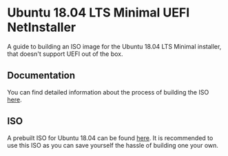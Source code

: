 # Ubuntu 18.04 LTS Minimal UEFI NetInstaller

A guide to building an ISO image for the Ubuntu 18.04 LTS Minimal installer, that doesn't support UEFI out of the box.

## Documentation

You can find detailed information about the process of building the ISO [here](DOC.md).

## ISO

A prebuilt ISO for Ubuntu 18.04 can be found [here](Ubuntu18.04LTSMinimalUEFINetInstaller.iso). It is recommended to use this ISO as you can save yourself the hassle of building one your own. 
